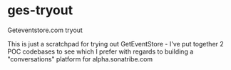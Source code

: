 ges-tryout
==========

Geteventstore.com tryout

This is just a scratchpad for trying out GetEventStore - I've put together 2 POC codebases to see which I prefer with regards to building a "conversations" platform for alpha.sonatribe.com


